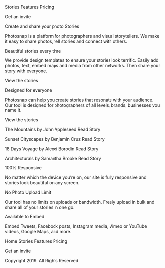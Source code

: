   Stories
  Features
  Pricing

  Get an invite

  Create and share your photo Stories

  Photosnap is a platform for photographers and visual storytellers. We make it 
  easy to share photos, tell stories and connect with others.

  Beautiful stories every time
  
  We provide design templates to ensure your stories look terrific. Easily add 
  photos, text, embed maps and media from other networks. Then share your story 
  with everyone.

  View the stories

  Designed for everyone

  Photosnap can help you create stories that resonate with your audience.  Our 
  tool is designed for photographers of all levels, brands, businesses you name it. 

  View the stories

  The Mountains
  by John Appleseed
  Read Story

  Sunset Cityscapes
  by Benjamin Cruz
  Read Story

  18 Days Voyage
  by Alexei Borodin
  Read Story

  Architecturals
  by Samantha Brooke
  Read Story

  100% Responsive

  No matter which the device you’re on, our site is fully responsive and stories 
  look beautiful on any screen.

  No Photo Upload Limit

  Our tool has no limits on uploads or bandwidth. Freely upload in bulk and 
  share all of your stories in one go.

  Available to Embed

  Embed Tweets, Facebook posts, Instagram media, Vimeo or YouTube videos, 
  Google Maps, and more. 

  Home
  Stories
  Features
  Pricing

  Get an invite

  Copyright 2019. All Rights Reserved